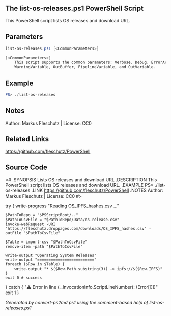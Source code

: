 ## The list-os-releases.ps1 PowerShell Script

This PowerShell script lists OS releases and download URL.

## Parameters
```powershell
list-os-releases.ps1 [<CommonParameters>]

[<CommonParameters>]
    This script supports the common parameters: Verbose, Debug, ErrorAction, ErrorVariable, WarningAction, 
    WarningVariable, OutBuffer, PipelineVariable, and OutVariable.
```

## Example
```powershell
PS> ./list-os-releases

```

## Notes
Author: Markus Fleschutz | License: CC0

## Related Links
https://github.com/fleschutz/PowerShell

## Source Code
<#
.SYNOPSIS
	Lists OS releases and download URL
.DESCRIPTION
	This PowerShell script lists OS releases and download URL.
.EXAMPLE
	PS> ./list-os-releases
.LINK
	https://github.com/fleschutz/PowerShell
.NOTES
	Author: Markus Fleschutz | License: CC0
#>

try {
	write-progress "Reading OS_IPFS_hashes.csv ..."

	$PathToRepo = "$PSScriptRoot/.."
	$PathToCsvFile = "$PathToRepo/Data/os-release.csv"
	invoke-webRequest -URI "https://fleschutz.droppages.com/downloads/OS_IPFS_hashes.csv" -outFile "$PathToCsvFile"

	$Table = import-csv "$PathToCsvFile"
	remove-item -path "$PathToCsvFile"

	write-output "Operating System Releases"
	write-output "========================="
	foreach ($Row in $Table) {
		write-output "* $($Row.Path.substring(3)) -> ipfs://$($Row.IPFS)"
	}
	exit 0 # success
} catch {
	"⚠️ Error in line $($_.InvocationInfo.ScriptLineNumber): $($Error[0])"
	exit 1
}

*Generated by convert-ps2md.ps1 using the comment-based help of list-os-releases.ps1*

